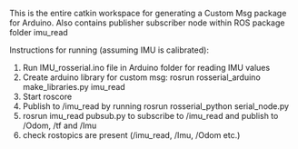 This is the entire catkin workspace for generating a Custom Msg package for Arduino.
Also contains publisher subscriber node within ROS package folder imu_read

Instructions for running (assuming IMU is calibrated):
1. Run IMU_rosserial.ino file in Arduino folder for reading IMU values
2. Create arduino library for custom msg: rosrun rosserial_arduino make_libraries.py <arduino libraries path> imu_read
3. Start roscore
4. Publish to /imu_read by running rosrun rosserial_python serial_node.py <your USB port>
5. rosrun imu_read pubsub.py to subscribe to /imu_read and publish to /Odom, /tf and /Imu
6. check rostopics are present (/imu_read, /Imu, /Odom etc.)
